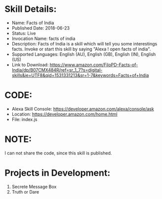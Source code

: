 # Skill Details:
  * Name: Facts of India
  * Published Date: 2018-06-23
  * Status: Live
  * Invocation Name: facts of india
  * Description: Facts of India is a skill which will tell you some interestings facts. Invoke or start this skill by saying "Alexa ! open facts of india".
  * Supported Languages: English (AU), English (GB), English (IN), English (US)
  * Link to Download: https://www.amazon.com/FiloPD-Facts-of-India/dp/B07CMX484R/ref=sr_1_7?s=digital-skills&ie=UTF8&qid=1531331213&sr=1-7&keywords=Facts+of+India

# CODE: 
  * Alexa Skill Console: https://developer.amazon.com/alexa/console/ask
  * Location: https://developer.amazon.com/home.html
  * File: index.js

# NOTE:
I can not share the code, since this skill is published.

# Projects in Development:
1. Secrete Message Box
2. Truth or Dare
